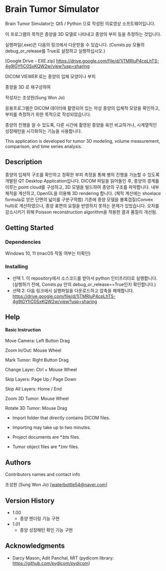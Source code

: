 # Brain Tumor Simulator

Brain Tumor Simulator는 Qt5 / Python 으로 작성된 의료영상 소프트웨어입니다.

이 프로그램의 목적은 종양을 3D 모델로 나타내고 종양의 부피 등을 측정하는 것입니다.

실행파일(.exe)은 다음의 링크에서 다운받을 수 있습니다. (Consts.py 모듈의 debug_or_release를 True로 설정하고 실행하십시오.)

[Google Drive - EXE.zip] https://drive.google.com/file/d/1jTMRluP4cpLhTS-4g9lGYfiC0SxKQW2w/view?usp=sharing




DICOM VIEWER 로는 종양의 입체 모양이나 부피

종양을 3D 로 재구성하여 

작성자는 조성원(Sung Won Jo)


응용프로그램은 DICOM 데이터에 촬영되어 있는 악성 종양의 
입체적 모양을 확인하고, 부피를 측정하기 위한 목적으로 작성되었습니다.

종양의 진행을 알 수 있도록, 다른 시간에 촬영된 종양을 육안 비교하거나,
시계열적인 성장패턴을 시각화하는 기능을 사용합니다.

This application is developed for tumor 3D modeling, volume measurement, 
comparison, and time series analysis.

## Description

종양의 입체적 구조를 확인하고 정확한 부피 측정을 통해 병의 진행을 가늠할 수 있도록 개발된 QT Desktop Application입니다.
DICOM 파일을 읽어들인 후, 종양의 경계를 이루는 point cloud를 구성하고, 3D 모델을 빌드하여 종양의 구조를 파악합니다. 
내부 체적을 계산하고, OpenGL을 이용해 3D rendering 합니다. (체적 계산에는 shoelace formula로 얻은 단면의 넓이를 구분구적함) 
기존에 종양 모델을 볼록껍질(Convex hull)로 계산하였으나, 종양 표면의 요철을 반영하지 못하는 문제가 있었습니다. 
오차를 감소시키기 위해 Poisson reconstruction algorithm을 적용한 결과 품질이 개선됨. 

## Getting Started

### Dependencies

Windows 10, 11
(macOS 작동 여부는 미확인)

### Installing

* 선택 1. 이 repository에서 소스코드를 받아서 python 인터프리터로 실행합니다. (실행하기 전에, Consts.py 안의 debug_or_release==True인지 확인합니다.)
* 선택 2: 다음 링크에서 실행파일을 다운로드하고 압축을 해제합니다. https://drive.google.com/file/d/1jTMRluP4cpLhTS-4g9lGYfiC0SxKQW2w/view?usp=sharing


## Help

#### Basic Instruction

Move Camera: Left Button Drag

Zoom In/Out: Mouse Wheel

Mark Tumor: Right Button Drag

Change Layer: Ctrl + Mouse Wheel

Skip Layers: Page Up / Page Down

Skip All Layers: Home / End

Zoom 3D Tumor: Mouse Wheel

Rotate 3D Tumor: Mouse Drag

* Import folder that directly contains DICOM files.

* Importing may take up to two minutes.

* Project documents are *.bts files.

* Tumor object files are *.tmr files.

## Authors

Contributors names and contact info

조성원 (Sung Won Jo)
[waterbottle54@naver.com]

## Version History

* 1.00
    * 종양 렌더링 기능 구현
* 1.01
    * 종양 성장패턴 확인 기능 구현

## Acknowledgments

* Darcy Mason, Adit Panchal, MIT (pydicom library: https://github.com/pydicom/pydicom)




